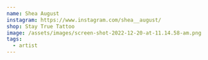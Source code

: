 ```yaml
---
name: Shea August
instagram: https://www.instagram.com/shea__august/
shop: Stay True Tattoo
image: /assets/images/screen-shot-2022-12-20-at-11.14.58-am.png
tags:
  - artist
---
```

